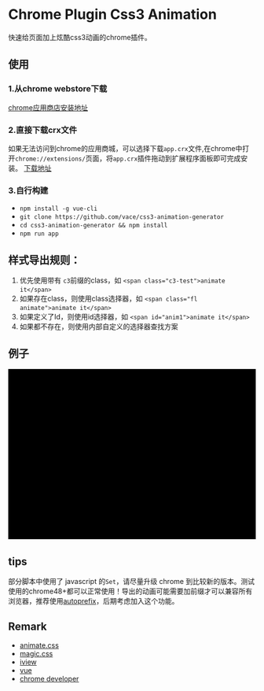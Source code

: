 # Chrome Plugin Css3 Animation

快速给页面加上炫酷css3动画的chrome插件。

## 使用
### 1.从chrome webstore下载
[chrome应用商店安装地址](https://chrome.google.com/webstore/detail/lhbbbidpkalopmenjffckblgbdhcffpa)

### 2.直接下载crx文件
如果无法访问到chrome的应用商城，可以选择下载`app.crx`文件,在chrome中打开`chrome://extensions/`页面，将`app.crx`插件拖动到扩展程序面板即可完成安装。
[下载地址](https://github.com/vace/css3-animation-generator/releases/tag/v0.0.1)

### 3.自行构建
- `npm install -g vue-cli`
- `git clone https://github.com/vace/css3-animation-generator`
- `cd css3-animation-generator && npm install`
- `npm run app`


## 样式导出规则：
1. 优先使用带有 `c3`前缀的class，如 `<span class="c3-test">animate it</span>`
2. 如果存在class，则使用class选择器，如 `<span class="fl animate">animate it</span>`
3. 如果定义了Id，则使用id选择器，如 `<span id="anim1">animate it</span>`
4. 如果都不存在，则使用内部自定义的选择器查找方案


## 例子

![使用演示](static/usedemo.gif)

## tips
部分脚本中使用了 javascript 的`Set`，请尽量升级 chrome 到比较新的版本。测试使用的chrome48+都可以正常使用！导出的动画可能需要加前缀才可以兼容所有浏览器，推荐使用[autoprefix](http://autoprefixer.github.io/)，后期考虑加入这个功能。

## Remark

- [animate.css](https://github.com]daneden/animate.css)
- [magic.css](https://github.com/miniMAC/magic)
- [iview](https://github.com/iview/iview)
- [vue](https://github.com/vuejs/vue)
- [chrome developer](https://developer.chrome.com/extensions)
